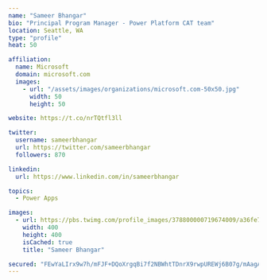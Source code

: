 ```yaml
---
name: "Sameer Bhangar"
bio: "Principal Program Manager - Power Platform CAT team"
location: Seattle, WA
type: "profile"
heat: 50

affiliation:
  name: Microsoft
  domain: microsoft.com
  images:
    - url: "/assets/images/organizations/microsoft.com-50x50.jpg"
      width: 50
      height: 50

website: https://t.co/nrTQtfl3ll

twitter:
  username: sameerbhangar
  url: https://twitter.com/sameerbhangar
  followers: 870

linkedin:
  url: https://www.linkedin.com/in/sameerbhangar

topics:
  - Power Apps

images:
  - url: https://pbs.twimg.com/profile_images/378800000719674009/a36fe7ddfab1778b76e5793772e43798_400x400.jpeg
    width: 400
    height: 400
    isCached: true
    title: "Sameer Bhangar"

secured: "FEwYaLIrx9w7h/mFJF+DQoXrgqBi7f2NBWhtTDnrX9rwpUREWj6B07g/mAagAI2vE0gJQnLyQbwsc+2jW380I44shn8K97vqHiygCDWH3caXPDvmyIlpWjj215Odz0/xkSkN7cBzaj5bRBlkFlApYyZk1+yNwDgUgPt950vALpY0pTB/5V0IvnrXtAMyvi/pzrOvGFsHP8U4003IerA8QRBwOuSAoBQwMHbnmCteVicJy/jl15Gcwr7sOZN/3PddyD2Q/p+CUClFzTNujOQ9FVzVjl7cJwEM+p2vqcdhcH1ReyXch13B4YpeOjV80itOnx9AaBFnTsgTSXQYB7LJbtSb65PZouxjEXfRRjI0pj0xsz3jLftqoxqdC9IgJlpEP6OK1engFuaWo9yt+Mw/eg==;nDOo3Khuz5YoK+c1cmOTLQ=="
---
```


